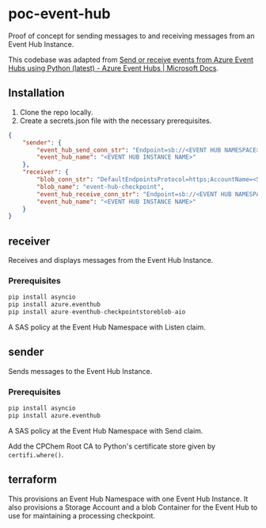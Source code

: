 # poc-event-hub
Proof of concept for sending messages to and receiving messages from an Event Hub Instance.

This codebase was adapted from [Send or receive events from Azure Event Hubs using Python (latest) - Azure Event Hubs | Microsoft Docs](https://docs.microsoft.com/en-us/azure/event-hubs/event-hubs-python-get-started-send).

## Installation
1. Clone the repo locally.
2. Create a secrets.json file with the necessary prerequisites.

```json
{
    "sender": {
        "event_hub_send_conn_str": "Endpoint=sb://<EVENT HUB NAMESPACE>.servicebus.windows.net/;SharedAccessKeyName=<SEND POLICY NAME>;SharedAccessKey=<SEND POLICY KEY>",
        "event_hub_name": "<EVENT HUB INSTANCE NAME>"
    },
    "receiver": {
        "blob_conn_str": "DefaultEndpointsProtocol=https;AccountName=<STORAGE ACCOUNT NAME>;AccountKey=<STORAGE ACCOUNT ACCESS KEY>;EndpointSuffix=core.windows.net",
        "blob_name": "event-hub-checkpoint",
        "event_hub_receive_conn_str": "Endpoint=sb://<EVENT HUB NAMESPACE>.servicebus.windows.net/;SharedAccessKeyName=<RECEIVE POLICY NAME>;SharedAccessKey=<RECEIVE POLICY KEY>",
        "event_hub_name": "<EVENT HUB INSTANCE NAME>"
    }
}
```

## receiver
Receives and displays messages from the Event Hub Instance.

### Prerequisites
```python
pip install asyncio
pip install azure.eventhub
pip install azure-eventhub-checkpointstoreblob-aio
```

A SAS policy at the Event Hub Namespace with Listen claim.

## sender
Sends messages to the Event Hub Instance.

### Prerequisites
```python
pip install asyncio
pip install azure.eventhub
```

A SAS policy at the Event Hub Namespace with Send claim.

Add the CPChem Root CA to Python's certificate store given by `certifi.where()`.

## terraform
This provisions an Event Hub Namespace with one Event Hub Instance. It also provisions a Storage Account and a blob Container for the Event Hub to use for maintaining a processing checkpoint.